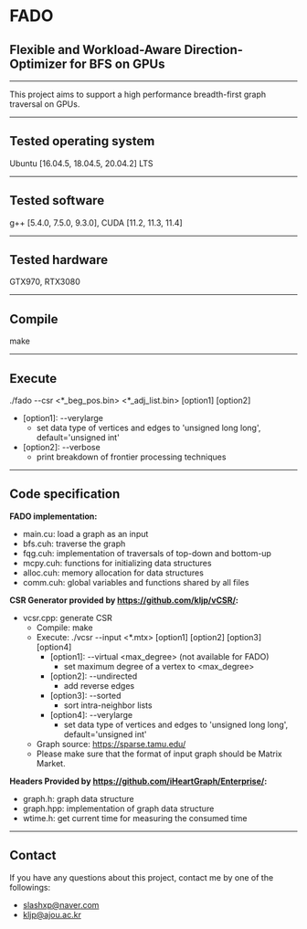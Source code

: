 # FADO
## Flexible and Workload-Aware Direction-Optimizer for BFS on GPUs
---
This project aims to support a high performance breadth-first graph traversal on GPUs.

---
Tested operating system
-----
Ubuntu \[16.04.5, 18.04.5, 20.04.2\] LTS

---
Tested software
-----
g++ \[5.4.0, 7.5.0, 9.3.0\], CUDA \[11.2, 11.3, 11.4\]

---
Tested hardware
-----
GTX970, RTX3080

---
Compile
-----
make

---
Execute
-----
./fado --csr \<\*_beg_pos.bin\> \<\*_adj_list.bin\> \[option1\] \[option2\]
- \[option1\]: --verylarge
  - set data type of vertices and edges to 'unsigned long long', default='unsigned int'
- \[option2\]: --verbose
  - print breakdown of frontier processing techniques

---
Code specification
-----
__FADO implementation:__
- main.cu: load a graph as an input
- bfs.cuh: traverse the graph
- fqg.cuh: implementation of traversals of top-down and bottom-up
- mcpy.cuh: functions for initializing data structures
- alloc.cuh: memory allocation for data structures
- comm.cuh: global variables and functions shared by all files

__CSR Generator provided by https://github.com/kljp/vCSR/:__
- vcsr.cpp: generate CSR
    - Compile: make
    - Execute: ./vcsr --input \<\*.mtx\> \[option1\] \[option2\] \[option3\] \[option4\]
      - \[option1\]: --virtual \<max\_degree\> \(not available for FADO\)
        - set maximum degree of a vertex to \<max\_degree\>
      - \[option2\]: --undirected
        - add reverse edges
      - \[option3\]: --sorted
        - sort intra-neighbor lists
      - \[option4\]: --verylarge
        - set data type of vertices and edges to 'unsigned long long', default='unsigned int'
    - Graph source: https://sparse.tamu.edu/
    - Please make sure that the format of input graph should be Matrix Market.

__Headers Provided by https://github.com/iHeartGraph/Enterprise/:__
- graph.h: graph data structure
- graph.hpp: implementation of graph data structure
- wtime.h: get current time for measuring the consumed time
---
Contact
-----
If you have any questions about this project, contact me by one of the followings:
- slashxp@naver.com
- kljp@ajou.ac.kr